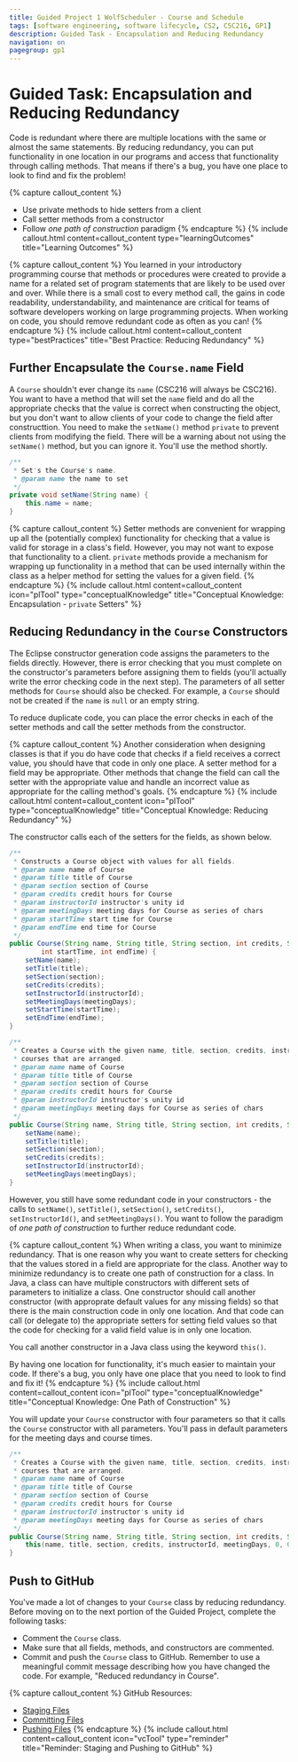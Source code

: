 ```yaml
---
title: Guided Project 1 WolfScheduler - Course and Schedule
tags: [software engineering, software lifecycle, CS2, CSC216, GP1]
description: Guided Task - Encapsulation and Reducing Redundancy
navigation: on
pagegroup: gp1
---
```

 
# Guided Task: Encapsulation and Reducing Redundancy
Code is redundant where there are multiple locations with the same or almost the same statements.  By reducing redundancy, you can put functionality in one location in our programs and access that functionality through calling methods.  That means if there's a bug, you have one place to look to find and fix the problem!  

{% capture callout_content %}
  * Use private methods to hide setters from a client
  * Call setter methods from a constructor
  * Follow *one path of construction* paradigm
{% endcapture %}
{% include callout.html content=callout_content type="learningOutcomes" title="Learning Outcomes" %}
  
{% capture callout_content %}
You learned in your introductory programming course that methods or procedures were created to provide a name for a related set of program statements that are likely to be used over and over.  While there is a small cost to every method call, the gains in code readability, understandability, and maintenance are critical for teams of software developers working on large programming projects.  When working on code, you should remove redundant code as often as you can!
{% endcapture %}
{% include callout.html content=callout_content type="bestPractices" title="Best Practice: Reducing Redundancy" %}
  
 
## Further Encapsulate the `Course.name` Field
A `Course` shouldn't ever change its `name` (CSC216 will always be CSC216).  You want to have a method that will set the `name` field and do all the appropriate checks that the value is correct when constructing the object, but you don't want to allow clients of your code to change the field after constructtion.  You need to make the `setName()` method `private` to prevent clients from modifying the field.  There will be a warning about not using the `setName()` method, but you can ignore it.  You'll use the method shortly.

```java
/**
 * Set's the Course's name.
 * @param name the name to set
 */
private void setName(String name) {
    this.name = name;
}
```

{% capture callout_content %}
Setter methods are convenient for wrapping up all the (potentially complex) functionality for checking that a value is valid for storage in a class's field.  However, you may not want to expose that functionality to a client.  `private` methods provide a mechanism for wrapping up functionality in a method that can be used internally within the class as a helper method for setting the values for a given field.
{% endcapture %}
{% include callout.html content=callout_content icon="plTool" type="conceptualKnowledge" title="Conceptual Knowledge: Encapsulation - `private` Setters" %}

 
## Reducing Redundancy in the `Course` Constructors
The Eclipse constructor generation code assigns the parameters to the fields directly.  However, there is error checking that you must complete on the constructor's parameters before assigning them to fields (you'll actually write the error checking code in the next step).  The parameters of all setter methods for `Course` should also be checked.  For example, a `Course` should not be created if the `name` is `null` or an empty string. 

To reduce duplicate code, you can place the error checks in each of the setter methods and call the setter methods from the constructor.

{% capture callout_content %}
Another consideration when designing classes is that if you do have code that checks if a field receives a correct value, you should have that code in only one place.  A setter method for a field may be appropriate.  Other methods that change the field can call the setter with the appropriate value and handle an incorrect value as appropriate for the calling method's goals.
{% endcapture %}
{% include callout.html content=callout_content icon="plTool" type="conceptualKnowledge" title="Conceptual Knowledge: Reducing Redundancy" %}

The constructor calls each of the setters for the fields, as shown below.

```java
/**
 * Constructs a Course object with values for all fields.
 * @param name name of Course
 * @param title title of Course
 * @param section section of Course
 * @param credits credit hours for Course
 * @param instructorId instructor's unity id
 * @param meetingDays meeting days for Course as series of chars
 * @param startTime start time for Course
 * @param endTime end time for Course
 */
public Course(String name, String title, String section, int credits, String instructorId, String meetingDays,
        int startTime, int endTime) {
    setName(name);
    setTitle(title);
    setSection(section);
    setCredits(credits);
    setInstructorId(instructorId);
    setMeetingDays(meetingDays);
    setStartTime(startTime);
    setEndTime(endTime);
}

/**
 * Creates a Course with the given name, title, section, credits, instructorId, and meetingDays for 
 * courses that are arranged.
 * @param name name of Course
 * @param title title of Course
 * @param section section of Course
 * @param credits credit hours for Course
 * @param instructorId instructor's unity id
 * @param meetingDays meeting days for Course as series of chars
 */
public Course(String name, String title, String section, int credits, String instructorId, String meetingDays) {
    setName(name);
    setTitle(title);
    setSection(section);
    setCredits(credits);
    setInstructorId(instructorId);
    setMeetingDays(meetingDays);
}
```
    
However, you still have some redundant code in your constructors - the calls to `setName()`, `setTitle()`, `setSection()`, `setCredits()`, `setInstructorId()`, and `setMeetingDays()`.  You want to follow the paradigm of *one path of construction* to further reduce redundant code.

{% capture callout_content %}
When writing a class, you want to minimize redundancy.  That is one reason why you want to create setters for checking that the values stored in a field are appropriate for the class.  Another way to minimize redundancy is to create one path of construction for a class.  In Java, a class can have multiple constructors with different sets of parameters to initialize a class.  One constructor should call another constructor (with approprate default values for any missing fields) so that there is the main construction code in only one location.  And that code can call (or delegate to) the appropriate setters for setting field values so that the code for checking for a valid field value is in only one location.

You call another constructor in a Java class using the keyword `this()`.

By having one location for functionality, it's much easier to maintain your code.  If there's a bug, you only have one place that you need to look to find and fix it!
{% endcapture %}
{% include callout.html content=callout_content icon="plTool" type="conceptualKnowledge" title="Conceptual Knowledge: One Path of Construction" %} 

You will update your `Course` constructor with four parameters so that it calls the `Course` constructor with all parameters.  You'll pass in default parameters for the meeting days and course times.

```java
/**
 * Creates a Course with the given name, title, section, credits, instructorId, and meetingDays for 
 * courses that are arranged.
 * @param name name of Course
 * @param title title of Course
 * @param section section of Course
 * @param credits credit hours for Course
 * @param instructorId instructor's unity id
 * @param meetingDays meeting days for Course as series of chars
 */
public Course(String name, String title, String section, int credits, String instructorId, String meetingDays) {
    this(name, title, section, credits, instructorId, meetingDays, 0, 0);
}
```
 
## Push to GitHub
You've made a lot of changes to your `Course` class by reducing redundancy.  Before moving on to the next portion of the Guided Project, complete the following tasks:

  * Comment the `Course` class.
  * Make sure that all fields, methods, and constructors are commented.
  * Commit and push the `Course` class to GitHub.  Remember to use a meaningful commit message describing how you have changed the code.  For example, "Reduced redundancy in Course".

{% capture callout_content %}
GitHub Resources:

  * [Staging Files](../git-tutorial/git-staging)
  * [Committing Files](../git-tutorial/git-commit)
  * [Pushing Files](../git-tutorial/git-push)
{% endcapture %}
{% include callout.html content=callout_content icon="vcTool" type="reminder" title="Reminder: Staging and Pushing to GitHub" %}


<!--
!#step-row
##Protecting `Object` Fields
Encapsulation of classes protects the class' data.  However, we have to remember that when a method of a class returns and `Object` type, it is really returning a reference to the type and not a copy of the object.  If we want the client to be able to modify the `Object`, then everything is fine.  But if that `Object` shouldn't be modified by a client, we should copy the `Object`'s state to a new object and return the copy so that we protect our class' data.
    
!#row
!#callout-conceptualKnowledge
!#class="plToolIcon-white" role="img" aria-label="Programming Language Tool Icon"
#Conceptual Knowledge: Protective Copying of `Object` fields {.callout-h1}   
Getters can also provide a problem with encapsulation.  All objects in Java are *passed by reference*.  That means a reference that points to the object in memory is passed to a method as a parameter and returned from a method with an object return type.  Any class with a reference can change the object through the reference and the change is seen through all references!  If you have a field that is an object that you DO NOT want changed, make a new instance of the object and copy the state.  Return the copy.  Then any changes made by the client will affect the copy and not the original protected by your class.
!#callout-end

There is only one `Object` field that we need to be concerned about with `Course`: `meetingDays` (remember and array is a pseudo-object).  While `String`s are `Objects`, they are *immutable*, which means that after a `String` is created it cannot be changed.  The `String` class is already implemented with protective copying of the field before returning the `String` from any of `String`'s methods.  We'll now do the same with `meetingDays`.

Update `getMeetingDays()` with the following code that copies the array and returns the copy.

	/**
	 * Returns a copy of the array of meeting days.
	 * @return the meetingDays
	 */
	public boolean[] getMeetingDays() {
		return Arrays.copyOf(meetingDays, meetingDays.length);
	}
-->
